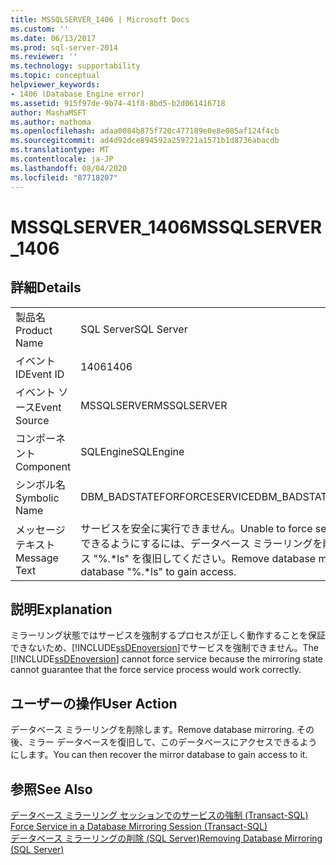 ```yaml
---
title: MSSQLSERVER_1406 | Microsoft Docs
ms.custom: ''
ms.date: 06/13/2017
ms.prod: sql-server-2014
ms.reviewer: ''
ms.technology: supportability
ms.topic: conceptual
helpviewer_keywords:
- 1406 (Database Engine error)
ms.assetid: 915f97de-9b74-41f8-8bd5-b2d061416718
author: MashaMSFT
ms.author: mathoma
ms.openlocfilehash: adaa0084b875f720c477189e0e8e085af124f4cb
ms.sourcegitcommit: ad4d92dce894592a259721a1571b1d8736abacdb
ms.translationtype: MT
ms.contentlocale: ja-JP
ms.lasthandoff: 08/04/2020
ms.locfileid: "87718207"
---
```

# <a name="mssqlserver_1406"></a><span data-ttu-id="c5f01-102">MSSQLSERVER_1406</span><span class="sxs-lookup"><span data-stu-id="c5f01-102">MSSQLSERVER_1406</span></span>
    
## <a name="details"></a><span data-ttu-id="c5f01-103">詳細</span><span class="sxs-lookup"><span data-stu-id="c5f01-103">Details</span></span>  
  
|||  
|-|-|  
|<span data-ttu-id="c5f01-104">製品名</span><span class="sxs-lookup"><span data-stu-id="c5f01-104">Product Name</span></span>|<span data-ttu-id="c5f01-105">SQL Server</span><span class="sxs-lookup"><span data-stu-id="c5f01-105">SQL Server</span></span>|  
|<span data-ttu-id="c5f01-106">イベント ID</span><span class="sxs-lookup"><span data-stu-id="c5f01-106">Event ID</span></span>|<span data-ttu-id="c5f01-107">1406</span><span class="sxs-lookup"><span data-stu-id="c5f01-107">1406</span></span>|  
|<span data-ttu-id="c5f01-108">イベント ソース</span><span class="sxs-lookup"><span data-stu-id="c5f01-108">Event Source</span></span>|<span data-ttu-id="c5f01-109">MSSQLSERVER</span><span class="sxs-lookup"><span data-stu-id="c5f01-109">MSSQLSERVER</span></span>|  
|<span data-ttu-id="c5f01-110">コンポーネント</span><span class="sxs-lookup"><span data-stu-id="c5f01-110">Component</span></span>|<span data-ttu-id="c5f01-111">SQLEngine</span><span class="sxs-lookup"><span data-stu-id="c5f01-111">SQLEngine</span></span>|  
|<span data-ttu-id="c5f01-112">シンボル名</span><span class="sxs-lookup"><span data-stu-id="c5f01-112">Symbolic Name</span></span>|<span data-ttu-id="c5f01-113">DBM_BADSTATEFORFORCESERVICE</span><span class="sxs-lookup"><span data-stu-id="c5f01-113">DBM_BADSTATEFORFORCESERVICE</span></span>|  
|<span data-ttu-id="c5f01-114">メッセージ テキスト</span><span class="sxs-lookup"><span data-stu-id="c5f01-114">Message Text</span></span>|<span data-ttu-id="c5f01-115">サービスを安全に実行できません。</span><span class="sxs-lookup"><span data-stu-id="c5f01-115">Unable to force service safely.</span></span> <span data-ttu-id="c5f01-116">アクセスできるようにするには、データベース ミラーリングを削除して、データベース "%.\*ls" を復旧してください。</span><span class="sxs-lookup"><span data-stu-id="c5f01-116">Remove database mirroring and recover database "%.\*ls" to gain access.</span></span>|  
  
## <a name="explanation"></a><span data-ttu-id="c5f01-117">説明</span><span class="sxs-lookup"><span data-stu-id="c5f01-117">Explanation</span></span>  
 <span data-ttu-id="c5f01-118">ミラーリング状態ではサービスを強制するプロセスが正しく動作することを保証できないため、[!INCLUDE[ssDEnoversion](../../includes/ssdenoversion-md.md)]でサービスを強制できません。</span><span class="sxs-lookup"><span data-stu-id="c5f01-118">The [!INCLUDE[ssDEnoversion](../../includes/ssdenoversion-md.md)] cannot force service because the mirroring state cannot guarantee that the force service process would work correctly.</span></span>  
  
## <a name="user-action"></a><span data-ttu-id="c5f01-119">ユーザーの操作</span><span class="sxs-lookup"><span data-stu-id="c5f01-119">User Action</span></span>  
 <span data-ttu-id="c5f01-120">データベース ミラーリングを削除します。</span><span class="sxs-lookup"><span data-stu-id="c5f01-120">Remove database mirroring.</span></span> <span data-ttu-id="c5f01-121">その後、ミラー データベースを復旧して、このデータベースにアクセスできるようにします。</span><span class="sxs-lookup"><span data-stu-id="c5f01-121">You can then recover the mirror database to gain access to it.</span></span>  
  
## <a name="see-also"></a><span data-ttu-id="c5f01-122">参照</span><span class="sxs-lookup"><span data-stu-id="c5f01-122">See Also</span></span>  
 <span data-ttu-id="c5f01-123">[データベース ミラーリング セッションでのサービスの強制 &#40;Transact-SQL&#41;](../../database-engine/database-mirroring/force-service-in-a-database-mirroring-session-transact-sql.md) </span><span class="sxs-lookup"><span data-stu-id="c5f01-123">[Force Service in a Database Mirroring Session &#40;Transact-SQL&#41;](../../database-engine/database-mirroring/force-service-in-a-database-mirroring-session-transact-sql.md) </span></span>  
 [<span data-ttu-id="c5f01-124">データベース ミラーリングの削除 &#40;SQL Server&#41;</span><span class="sxs-lookup"><span data-stu-id="c5f01-124">Removing Database Mirroring &#40;SQL Server&#41;</span></span>](../../database-engine/database-mirroring/database-mirroring-sql-server.md)  
  
  

